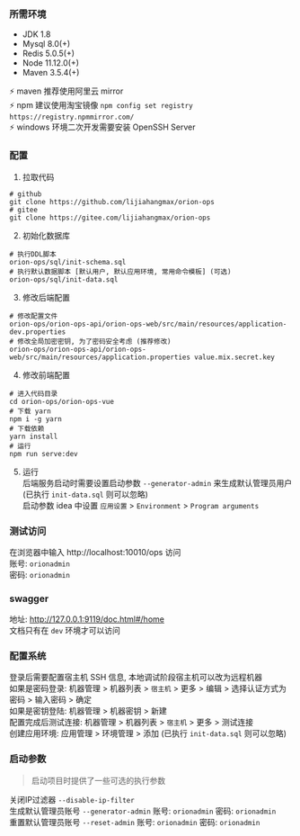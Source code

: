 ### 所需环境

* JDK 1.8
* Mysql 8.0(+)
* Redis 5.0.5(+)
* Node 11.12.0(+)
* Maven 3.5.4(+)

⚡ maven 推荐使用阿里云 mirror   
⚡ npm 建议使用淘宝镜像 `npm config set registry https://registry.npmmirror.com/`  
⚡ windows 环境二次开发需要安装 OpenSSH Server

### 配置

1. 拉取代码

```
# github
git clone https://github.com/lijiahangmax/orion-ops
# gitee
git clone https://gitee.com/lijiahangmax/orion-ops
```

2. 初始化数据库

```
# 执行DDL脚本
orion-ops/sql/init-schema.sql
# 执行默认数据脚本 [默认用户, 默认应用环境, 常用命令模板] (可选)
orion-ops/sql/init-data.sql
```

3. 修改后端配置

```
# 修改配置文件
orion-ops/orion-ops-api/orion-ops-web/src/main/resources/application-dev.properties
# 修改全局加密密钥, 为了密码安全考虑 (推荐修改)
orion-ops/orion-ops-api/orion-ops-web/src/main/resources/application.properties value.mix.secret.key
```

4. 修改前端配置

```
# 进入代码目录
cd orion-ops/orion-ops-vue
# 下载 yarn
npm i -g yarn
# 下载依赖
yarn install
# 运行
npm run serve:dev
```   

5. 运行  
   后端服务启动时需要设置启动参数 `--generator-admin` 来生成默认管理员用户 (已执行 `init-data.sql` 则可以忽略)    
   启动参数 idea 中设置 `应用设置` > `Environment` > `Program arguments`

### 测试访问

在浏览器中输入 http://localhost:10010/ops 访问  
账号: `orionadmin`  
密码: `orionadmin`

### swagger

地址: http://127.0.0.1:9119/doc.html#/home  
文档只有在 `dev` 环境才可以访问

### 配置系统

登录后需要配置宿主机 SSH 信息, 本地调试阶段宿主机可以改为远程机器   
如果是密码登录: 机器管理 > 机器列表 > `宿主机` > 更多 > 编辑 > 选择认证方式为密码 > 输入密码 > 确定  
如果是密钥登陆: 机器管理 > 机器密钥 > 新建  
配置完成后测试连接: 机器管理 > 机器列表 > `宿主机` > 更多 > 测试连接  
创建应用环境: 应用管理 > 环境管理 > 添加 (已执行 `init-data.sql` 则可以忽略)

### 启动参数

> 启动项目时提供了一些可选的执行参数

关闭IP过滤器   `--disable-ip-filter`  
生成默认管理员账号 `--generator-admin`  账号: `orionadmin` 密码: `orionadmin`  
重置默认管理员账号 `--reset-admin`      账号: `orionadmin` 密码: `orionadmin`  
